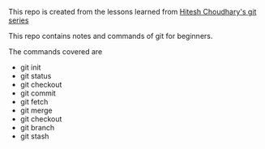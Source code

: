 This repo is created from the lessons learned from [Hitesh Choudhary's git series](https://www.youtube.com/watch?v=7tOLcNZfPso&list=PLRAV69dS1uWT4v4iK1h6qejyhGObFH9_o&index=1)

This repo contains notes and commands of git for beginners.

The commands covered are 
- git init
- git status
- git checkout
- git commit
- git fetch
- git merge
- git checkout
- git branch
- git stash
